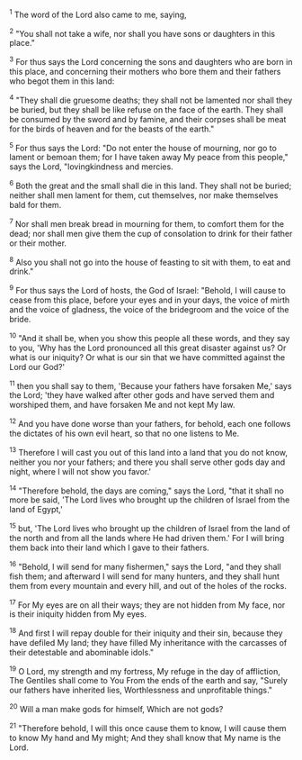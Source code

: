 <sup>1</sup> 
The word of the Lord also came to me, saying, 

<sup>2</sup> 
"You shall not take a wife, nor shall you have sons or daughters in this place." 

<sup>3</sup> 
For thus says the Lord concerning the sons and daughters who are born in this place, and concerning their mothers who bore them and their fathers who begot them in this land: 

<sup>4</sup> 
"They shall die gruesome deaths; they shall not be lamented nor shall they be buried, but they shall be like refuse on the face of the earth. They shall be consumed by the sword and by famine, and their corpses shall be meat for the birds of heaven and for the beasts of the earth." 

<sup>5</sup> 
For thus says the Lord: "Do not enter the house of mourning, nor go to lament or bemoan them; for I have taken away My peace from this people," says the Lord, "lovingkindness and mercies. 

<sup>6</sup> 
Both the great and the small shall die in this land. They shall not be buried; neither shall men lament for them, cut themselves, nor make themselves bald for them. 

<sup>7</sup> 
Nor shall men break bread in mourning for them, to comfort them for the dead; nor shall men give them the cup of consolation to drink for their father or their mother. 

<sup>8</sup> 
Also you shall not go into the house of feasting to sit with them, to eat and drink." 

<sup>9</sup> 
For thus says the Lord of hosts, the God of Israel: "Behold, I will cause to cease from this place, before your eyes and in your days, the voice of mirth and the voice of gladness, the voice of the bridegroom and the voice of the bride. 

<sup>10</sup> 
"And it shall be, when you show this people all these words, and they say to you, 'Why has the Lord pronounced all this great disaster against us? Or what is our iniquity? Or what is our sin that we have committed against the Lord our God?' 

<sup>11</sup> 
then you shall say to them, 'Because your fathers have forsaken Me,' says the Lord; 'they have walked after other gods and have served them and worshiped them, and have forsaken Me and not kept My law. 

<sup>12</sup> 
And you have done worse than your fathers, for behold, each one follows the dictates of his own evil heart, so that no one listens to Me. 

<sup>13</sup> 
Therefore I will cast you out of this land into a land that you do not know, neither you nor your fathers; and there you shall serve other gods day and night, where I will not show you favor.' 

<sup>14</sup> 
"Therefore behold, the days are coming," says the Lord, "that it shall no more be said, 'The Lord lives who brought up the children of Israel from the land of Egypt,' 

<sup>15</sup> 
but, 'The Lord lives who brought up the children of Israel from the land of the north and from all the lands where He had driven them.' For I will bring them back into their land which I gave to their fathers. 

<sup>16</sup> 
"Behold, I will send for many fishermen," says the Lord, "and they shall fish them; and afterward I will send for many hunters, and they shall hunt them from every mountain and every hill, and out of the holes of the rocks. 

<sup>17</sup> 
For My eyes are on all their ways; they are not hidden from My face, nor is their iniquity hidden from My eyes. 

<sup>18</sup> 
And first I will repay double for their iniquity and their sin, because they have defiled My land; they have filled My inheritance with the carcasses of their detestable and abominable idols." 

<sup>19</sup> 
O Lord, my strength and my fortress, My refuge in the day of affliction, The Gentiles shall come to You From the ends of the earth and say, "Surely our fathers have inherited lies, Worthlessness and unprofitable things." 

<sup>20</sup> 
Will a man make gods for himself, Which are not gods? 

<sup>21</sup> 
"Therefore behold, I will this once cause them to know, I will cause them to know My hand and My might; And they shall know that My name is the Lord.